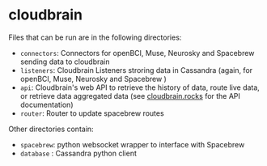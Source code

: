 cloudbrain
==========

Files that can be run are in the following directories:

- `connectors`: Connectors for openBCI, Muse, Neurosky and Spacebrew sending data to cloudbrain
- `listeners`: Cloudbrain Listeners stroring data in Cassandra (again, for openBCI, Muse, Neurosky and Spacebrew )
- `api`: Cloudbrain's web API to retrieve the history of data, route live data, or retrieve data aggregated data (see [cloudbrain.rocks](http://cloudbrain.rocks) for the API documentation)
- `router`: Router to update spacebrew routes


Other directories contain:
- `spacebrew`: python websocket wrapper to interface with Spacebrew
- `database` : Cassandra python client
